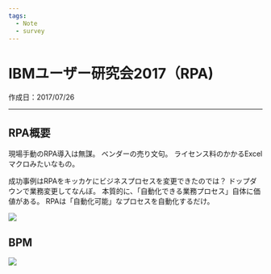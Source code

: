 ```yaml
---
tags:
  - Note
  - survey
---
```


# IBMユーザー研究会2017（RPA)
作成日：2017/07/26

---
## RPA概要

現場手動のRPA導入は無謀。
ベンダーの売り文句。
ライセンス料のかかるExcelマクロみたいなもの。

成功事例はRPAをキッカケにビジネスプロセスを変更できたのでは？
ドップダウンで業務変更してなんぼ。
本質的に、「自動化できる業務プロセス」自体に価値がある。
RPAは「自動化可能」なプロセスを自動化するだけ。

![](https://i.imgur.com/fZFDzxs.jpg)

## BPM

![](https://i.imgur.com/hUjNfUb.jpg)

